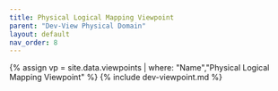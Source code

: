```yaml
---
title: Physical Logical Mapping Viewpoint
parent: "Dev-View Physical Domain"
layout: default
nav_order: 8
---
```

{% assign vp = site.data.viewpoints | where: "Name","Physical Logical Mapping Viewpoint" %}
{% include dev-viewpoint.md %}